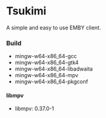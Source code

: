 # Tsukimi

A simple and easy to use EMBY client.

### Build

- mingw-w64-x86_64-gcc
- mingw-w64-x86_64-gtk4
- mingw-w64-x86_64-libadwaita
- mingw-w64-x86_64-mpv
- mingw-w64-x86_64-pkgconf

#### libmpv
- libmpv: 0.37.0-1